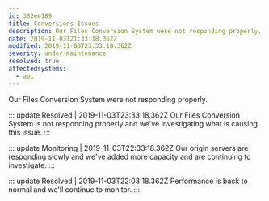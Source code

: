 ```yaml
---
id: 382ee189
title: Conversions Issues
description: Our Files Conversion System were not responding properly.
date: 2019-11-03T21:33:18.362Z
modified: 2019-11-03T23:33:18.362Z
severity: under-maintenance
resolved: true
affectedsystems:
  - api
---
```


Our Files Conversion System were not responding properly.


::: update Resolved | 2019-11-03T23:33:18.362Z
Our Files Conversion System is not responding properly and we've investigating what is causing this issue.
:::

::: update Monitoring | 2019-11-03T22:33:18.362Z
Our origin servers are responding slowly and we've added more capacity and are continuing to investigate.
:::

::: update Resolved | 2019-11-03T22:03:18.362Z
Performance is back to normal and we'll continue to monitor.
:::


